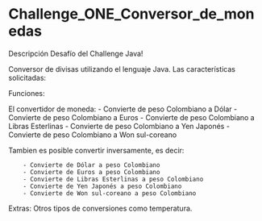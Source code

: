 # Challenge_ONE_Conversor_de_monedas

Descripción
Desafío del Challenge Java!

Conversor de divisas utilizando el lenguaje Java. Las características solicitadas:

Funciones:

El convertidor de moneda:
      - Convierte de peso Colombiano a Dólar
      - Convierte de peso Colombiano a Euros
      - Convierte de peso Colombiano a Libras Esterlinas
      - Convierte de peso Colombiano a Yen Japonés
      - Convierte de peso Colombiano a Won sul-coreano
      
Tambien es posible convertir inversamente, es decir:

        - Convierte de Dólar a peso Colombiano
        - Convierte de Euros a peso Colombiano
        - Convierte de Libras Esterlinas a peso Colombiano
        - Convierte de Yen Japonés a peso Colombiano
        - Convierte de Won sul-coreano a peso Colombiano
Extras:
Otros tipos de conversiones como temperatura.
